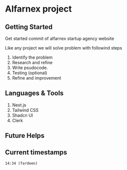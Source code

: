 # Alfarnex project

## Getting Started
Get started commit of alfarnex startup agency website

Like any project we will solve problem with followind steps

1. Identify the problem
2. Research and refine
3. Write psudocode.
4. Testing (optional) 
5. Refine and improvement

## Languages & Tools
1. Next.js
2. Tailwind CSS
3. Shadcn UI
4. Clerk

## Future Helps


## Current timestamps
    14:34 (fardeen)